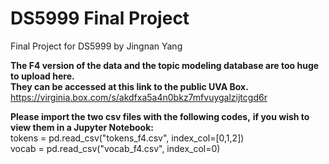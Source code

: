 # DS5999 Final Project
Final Project for DS5999 by Jingnan Yang

**The F4 version of the data  and the topic modeling database are too huge to upload here.**<br>
**They can be accessed at this link to the public UVA Box.**<br/>
https://virginia.box.com/s/akdfxa5a4n0bkz7mfvuygalzijtcgd6r

**Please import the two csv files with the following codes,**
**if you wish to view them in a Jupyter Notebook:**<br>
tokens = pd.read_csv("tokens_f4.csv", index_col=[0,1,2])<br>
vocab = pd.read_csv("vocab_f4.csv", index_col=0)
